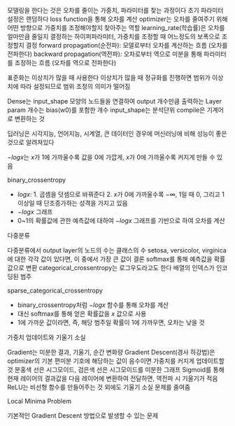 모델링을 한다는 것은 오차를 줄이는 가중치, 파라미터를 찾는 과정이다
초기 파라미터 설정은 랜덤하다
loss function을 통해 오차를 계산
optimizer는 오차를 줄여주기 위해 어떤 방향으로 가중치를 조정해야할지 찾아주는 역할
learning_rate(학습률)은 오차를 얼마만큼 줄일지 결정하는 하이퍼파라미터, 가중치를 조정할 때 어느정도의 보폭으로 조정할지 결정
forward propagation(순전파): 모델로부터 오차를 계산하는 흐름 (오차를 전파한다)
backward propagation(역전파): 오차로부터 역으로 미분을 통해 파라미터를 조정하는 흐름 (오차를 역으로 전파한다)

표준화는 이상치가 많을 때 사용한다
이상치가 많을 때 정규화를 진행하면 범위가 이상치에 따라 설정되므로 범위 조정의 의미가 떨어짐

Dense는 input_shape 모양의 노드들을 연결하여 output 개수만큼 출력하는 Layer
param 개수는 bias(w0)를 포함한 개수
input_shape는 분석단위
compile은 기계어로 변환하는 것

딥러닝은 시각지능, 언어지능, 시계열, 큰 데이터인 경우에 머신러닝에 비해 성능이 좋은 것으로 알려져있다

$-log{x}$는 $x$가 1에 가까울수록 값을 0에 가깝게, $x$가 0에 가까울수록 커지게 만들 수 있음

binary_crossentropy

- $log{x}$: 1. 곱셈을 덧셈으로 바꿔준다 2. $x$가 0에 가까울수록 $-\infty$, 1일 때 0, 그리고 1 이상일 때 단조증가하는 성격을 가지고 있음
- $-log{x}$ 그래프
- 0~1의 확률값에 관한 예측값에 대하여 $-log{x}$ 그래프를 기반으로 하여 오차를 계산

다중분류

다중분류에서 output layer의 노드의 수는 클래스의 수
setosa, versicolor, virginica에 대한 각각 값이 있다면, 이 중에서 가장 큰 값이 결론
softmax를 통해 예측값을 확률값으로 변환
categorical_crossentropy는 로그우도라고도 한다
배열의 인덱스가 인코딩된 범주

sparse_categorical_crossentropy

- binary_crossentropy처럼 $-log{x}$ 함수를 통해 오차를 계산
- 대신 softmax를 통해 얻은 확률값을 $x$ 값으로 사용
- 1에 가까운 값이라면, 즉, 해당 범주일 확률이 1에 가까우면, 오차는 낮을 것

가중치 업데이트와 기울기 소실

Gradient는 미분한 결과, 기울기, 순간 변화량
Gradient Descent(경사 하강법)은 optimizer의 기본
편미분 기호에 해당하는 값이 음수이면 가중치를 커지게 업데이트할 것
분홍색 선은 시그모이드, 검은색 선은 시그모이드를 미분한 그래프
Sigmoid를 통해 현재 레이어의 결과값을 다음 레이어에 변환하여 전달하면, 역전파 시 기울기가 적음
ReLU는 비선형 함수를 만들어주는 것 외에도 기울기 소실 문제를 줄여줌

Local Minima Problem

기본적인 Gradient Descent 방법으로 발생할 수 있는 문제
